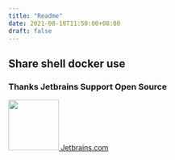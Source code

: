 ```yaml
---
title: "Readme"
date: 2021-08-10T11:50:00+08:00
draft: false
---
```


## Share shell docker use


### Thanks Jetbrains Support Open Source

<a href="https://www.jetbrains.com/" target="_blank">
<img src="https://img.actiger.com/ico/other/jetbrains_icon.svg" height="100px" width="100px" >
</img>Jetbrains.com</a>


